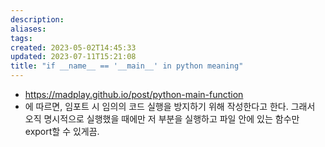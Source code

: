 ```yaml
---
description:
aliases: 
tags: 
created: 2023-05-02T14:45:33
updated: 2023-07-11T15:21:08
title: "if __name__ == '__main__' in python meaning"
---
```

- https://madplay.github.io/post/python-main-function
- 에 따르면, 임포트 시 임의의 코드 실행을 방지하기 위해 작성한다고 한다. 그래서 오직 명시적으로 실행했을 때에만 저 부분을 실행하고 파일 안에 있는 함수만 export할 수 있게끔.